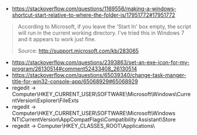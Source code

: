 * https://stackoverflow.com/questions/1169556/making-a-windows-shortcut-start-relative-to-where-the-folder-is/17951772#17951772
> According to Microsoft, if you leave the 'Start In' box empty, the script will run in the current working directory. I've tried this in Windows 7 and it appears to work just fine.
>
> Source: http://support.microsoft.com/kb/283065
* https://stackoverflow.com/questions/2393863/set-an-exe-icon-for-my-program/26130514#comment52433408_26130514
* https://stackoverflow.com/questions/65039340/change-task-manger-title-for-win32-console-app/65068929#65068929
* regedit -> Computer\HKEY_CURRENT_USER\SOFTWARE\Microsoft\Windows\CurrentVersion\Explorer\FileExts
* regedit -> Computer\HKEY_CURRENT_USER\SOFTWARE\Microsoft\Windows NT\CurrentVersion\AppCompatFlags\Compatibility Assistant\Store
* regedit -> Computer\HKEY_CLASSES_ROOT\Applications\
